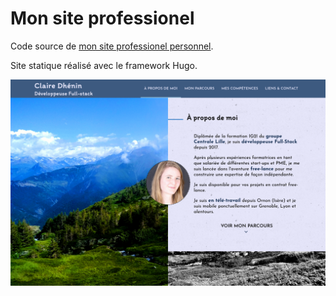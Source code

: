 # Mon site professionel

Code source de [mon site professionel personnel](https://claire.dhenin.net). 

Site statique réalisé avec le framework Hugo.

![og-image](/assets/images/og-image.png)
